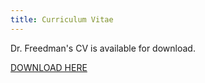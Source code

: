 ```yaml
---
title: Curriculum Vitae
---
```


Dr. Freedman's CV is available for download.

<!--more-->

[DOWNLOAD HERE](/files/CV-EvanFreedman.pdf)
